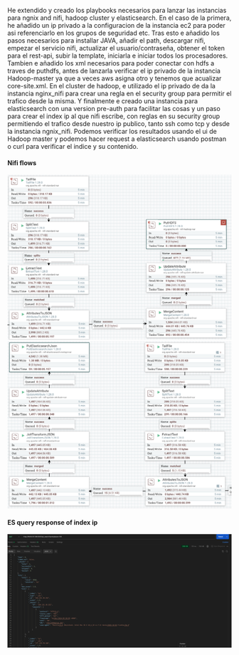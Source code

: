 He extendido y creado los playbooks necesarios para lanzar las instancias para ngnix and nifi, hadoop cluster y elasticsearch.
En el caso de la primera, he añadido un ip privado a la configuracion de la instancia ec2 para poder asi referenciarlo en los grupos de seguridad etc.
Tras esto e añadido los pasos necesarios para installar JAVA, añadir el path, descargar nifi, empezar el servicio nifi, actualizar el usuario/contraseña, obtener el token para el rest-api, subir la template, iniciarla e iniciar todos los procesadores. Tambien e añadido los xml necesarios para poder conectar con hdfs a traves de puthdfs, antes de lanzarla verificar el ip privado de la instancia Hadoop-master ya que a veces aws asigna otro y tenemos que acualizar core-site.xml.
En el cluster de hadoop, e utilizado el ip privado de da la instancia nginx_nifi para crear una regla en el security group para permitir el trafico desde la misma.
Y finalmente e creado una instancia para elasticsearch con una version pre-auth para facilitar las cosas y un paso para crear el index ip al que nifi escribe, con reglas en su security group permitiendo el trafico desde nuestro ip publico, tanto ssh como tcp y desde la instancia ngnix_nifi.
Podemos verificar los resultados usando el ui de Hadoop master y podemos hacer request a elasticsearch usando postman o curl para verificar el indice y su contenido.
#### Nifi flows
![Imagen para el flow en nifi a hdfs](./img/nifi_hdfs_flow.png)
![Imagen para el flow en nifi a es](./img/nifi_elasticsearch_flow.png)
#### ES query response of index ip
![Imagen mostrando la respuesta de es tras ejecutar nifi ](./img/es_get_request.png)
